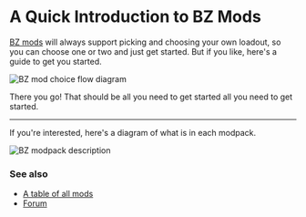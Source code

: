 # A Quick Introduction to BZ Mods

[BZ mods](https://forums.factorio.com/viewtopic.php?f=190&t=98515) will always support picking and choosing your own loadout, so you can choose one or two and just get started. But if you like, here's a guide to get you started.

![BZ mod choice flow diagram](https://lucid.app/publicSegments/view/b77ce2f0-1601-4003-ba3a-e12e999b6453/image.png)

There you go! That should be all you need to get started all you need to get started.

----

If you're interested, here's a diagram of what is in each modpack.

![BZ modpack description](https://lucid.app/publicSegments/view/f446214b-6609-48ba-986e-6f9b5db95603/image.png)


### See also
- [A table of all mods](https://brevven.github.io/bz/mods/all)
- [Forum](https://forums.factorio.com/viewtopic.php?f=190&t=98515)

